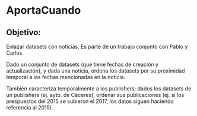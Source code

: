 # AportaCuando

## Objetivo:
Enlazar datasets con noticias. 
Es parte de un trabajo conjunto con Pablo y Carlos.

Dado un conjunto de datasets (que tiene fechas de creación y actualización), y dada una noticia, ordena los datasets por su proximidad temporal a las fechas mencionadas en la noticia.

También caracteriza temporalmente a los publishers: dados los datasets de un publishers (ej. ayto. de Cáceres), ordenar sus publicaciones (ej. si los prespuestos del 2015 se subieron el 2017, los datos siguen haciendo referencia al 2015).
